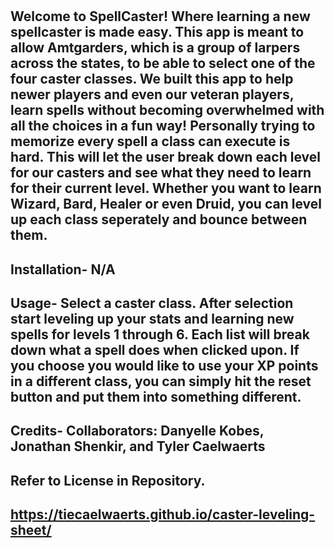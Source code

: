 # <SpellCaster> 

## Welcome to SpellCaster! Where learning a new spellcaster is made easy. This app is meant to allow Amtgarders, which is a group of larpers across the states, to be able to select one of the four caster classes. We built this app to help newer players and even our veteran players, learn spells without becoming overwhelmed with all the choices in a fun way! Personally trying to memorize every spell a class can execute is hard. This will let the user break down each level for our casters and see what they need to learn for their current level. Whether you want to learn Wizard, Bard, Healer or even Druid, you can level up each class seperately and bounce between them. 

## Installation- N/A

## Usage- Select a caster class. After selection start leveling up your stats and learning new spells for levels 1 through 6. Each list will break down what a spell does when clicked upon. If you choose you would like to use your XP points in a different class, you can simply hit the reset button and put them into something different. 

## Credits- Collaborators: Danyelle Kobes, Jonathan Shenkir, and Tyler Caelwaerts

## Refer to License in Repository. 

## https://tiecaelwaerts.github.io/caster-leveling-sheet/

